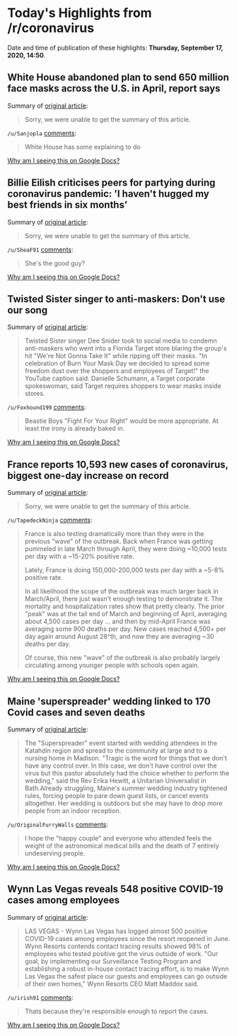 # Today's Highlights from /r/coronavirus

Date and time of publication of these highlights: **Thursday, September 17, 2020, 14:50**.

## White House abandoned plan to send 650 million face masks across the U.S. in April, report says

Summary of [original article](https://www.cnbc.com/2020/09/17/white-house-abandoned-plan-to-deliver-650-million-face-masks-across-us-report-says.html):

> Sorry, we were unable to get the summary of this article.

`/u/Sanjopla` [comments](https://www.reddit.com/r/Coronavirus/comments/iupzlm/white_house_abandoned_plan_to_send_650_million/):

> White House has some explaining to do

[Why am I seeing this on Google Docs?](https://docs.google.com/document/d/1Dc6We63vOXIZsc0op-Bt4abqkYjXzOigalQqFxmvvbM/edit?usp=sharing)

## Billie Eilish criticises peers for partying during coronavirus pandemic: 'I haven't hugged my best friends in six months’

Summary of [original article](https://www.independent.co.uk/arts-entertainment/music/news/billie-eilish-coronavirus-pandemic-party-social-media-b464554.html):

> Sorry, we were unable to get the summary of this article.

`/u/SheaF91` [comments](https://www.reddit.com/r/Coronavirus/comments/iuf0ws/billie_eilish_criticises_peers_for_partying/):

> She's the good guy?

[Why am I seeing this on Google Docs?](https://docs.google.com/document/d/1Dc6We63vOXIZsc0op-Bt4abqkYjXzOigalQqFxmvvbM/edit?usp=sharing)

## Twisted Sister singer to anti-maskers: Don't use our song

Summary of [original article](https://apnews.com/e812ac1deb7e8ed5b652398b1e940e31):

> Twisted Sister singer Dee Snider took to social media to condemn anti-maskers who went into a Florida Target store blaring the group's hit "We're Not Gonna Take It" while ripping off their masks. "In celebration of Burn Your Mask Day we decided to spread some freedom dust over the shoppers and employees of Target!" the YouTube caption said. Danielle Schumann, a Target corporate spokeswoman, said Target requires shoppers to wear masks inside stores.

`/u/Foxhound199` [comments](https://www.reddit.com/r/Coronavirus/comments/iuql1k/twisted_sister_singer_to_antimaskers_dont_use_our/):

> Beastie Boys "Fight For Your Right" would be more appropriate.  At least the irony is already baked in.

[Why am I seeing this on Google Docs?](https://docs.google.com/document/d/1Dc6We63vOXIZsc0op-Bt4abqkYjXzOigalQqFxmvvbM/edit?usp=sharing)

## France reports 10,593 new cases of coronavirus, biggest one-day increase on record

Summary of [original article](https://twitter.com/bnodesk/status/1306643333041848321?s=21):

> Sorry, we were unable to get the summary of this article.

`/u/TapedeckNinja` [comments](https://www.reddit.com/r/Coronavirus/comments/iunx3q/france_reports_10593_new_cases_of_coronavirus/):

> France is also testing dramatically more than they were in the previous "wave" of the outbreak.  Back when France was getting pummeled in late March through April, they were doing ~10,000 tests per day with a ~15-20% positive rate.
> 
> Lately, France is doing 150,000-200,000 tests per day with a ~5-8% positive rate.
> 
> In all likelihood the scope of the outbreak was much larger back in March/April, there just wasn't enough testing to demonstrate it.  The mortality and hospitalization rates show that pretty clearly.  The prior "peak" was at the tail end of March and beginning of April, averaging about 4,500 cases per day ... and then by mid-April France was averaging some 900 deaths per day.  New cases reached 4,500+ per day again around August 28^th, and now they are averaging ~30 deaths per day.
> 
> Of course, this new "wave" of the outbreak is also probably largely circulating among younger people with schools open again.

[Why am I seeing this on Google Docs?](https://docs.google.com/document/d/1Dc6We63vOXIZsc0op-Bt4abqkYjXzOigalQqFxmvvbM/edit?usp=sharing)

## Maine 'superspreader' wedding linked to 170 Covid cases and seven deaths

Summary of [original article](https://www.theguardian.com/us-news/2020/sep/17/maine-wedding-superspreader-event):

> The "Superspreader" event started with wedding attendees in the Katahdin region and spread to the community at large and to a nursing home in Madison. "Tragic is the word for things that we don't have any control over. In this case, we don't have control over the virus but this pastor absolutely had the choice whether to perform the wedding," said the Rev Erika Hewitt, a Unitarian Universalist in Bath.Already struggling, Maine's summer wedding industry tightened rules, forcing people to pare down guest lists, or cancel events altogether. Her wedding is outdoors but she may have to drop more people from an indoor reception.

`/u/OriginalFurryWalls` [comments](https://www.reddit.com/r/Coronavirus/comments/iuhhvo/maine_superspreader_wedding_linked_to_170_covid/):

> I hope the "happy couple" and everyone who attended feels the weight of the astronomical medical bills and the death of 7 entirely undeserving people.

[Why am I seeing this on Google Docs?](https://docs.google.com/document/d/1Dc6We63vOXIZsc0op-Bt4abqkYjXzOigalQqFxmvvbM/edit?usp=sharing)

## Wynn Las Vegas reveals 548 positive COVID-19 cases among employees

Summary of [original article](https://www.usatoday.com/story/travel/hotels/2020/09/17/wynn-las-vegas-says-548-employees-tested-positive-covid-19/3482423001/):

> LAS VEGAS - Wynn Las Vegas has logged almost 500 positive COVID-19 cases among employees since the resort reopened in June. Wynn Resorts contends contact tracing results showed 98% of employees who tested positive got the virus outside of work. "Our goal, by implementing our Surveillance Testing Program and establishing a robust in-house contact tracing effort, is to make Wynn Las Vegas the safest place our guests and employees can go outside of their own homes," Wynn Resorts CEO Matt Maddox said.

`/u/irish91` [comments](https://www.reddit.com/r/Coronavirus/comments/iuphht/wynn_las_vegas_reveals_548_positive_covid19_cases/):

> Thats because they're responsible enough to report the cases.

[Why am I seeing this on Google Docs?](https://docs.google.com/document/d/1Dc6We63vOXIZsc0op-Bt4abqkYjXzOigalQqFxmvvbM/edit?usp=sharing)

